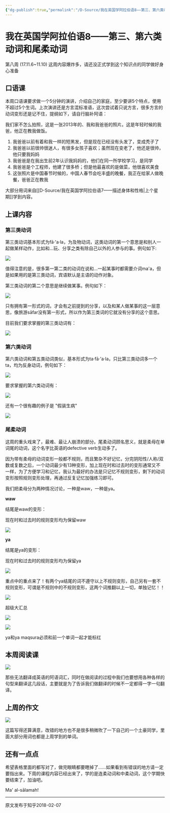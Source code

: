 ```yaml
---
{"dg-publish":true,"permalink":"/D-Source/我在英国学阿拉伯语8——第三、第六类动词和尾柔动词/","created":"2024-01-28T21:58:03.680+08:00"}
---
```


# 我在英国学阿拉伯语8——第三、第六类动词和尾柔动词
第八周 (17.11.6~11.10) 这周内容爆炸多，请还没正式学到这个知识点的同学做好身心准备

## 口语课

本周口语课要求做一个5分钟的演讲，介绍自己的家庭，至少要讲5个特点，使用不超过5个生词。上次演讲还是方言混标准语，这次尝试着只说方言，很多方言的动词变形还是记不住，提纲如下，请自行脑补阿语：

我们家不怎么拍照，这是一张2013年的、我和我爸爸的照片。这是年轻时候的我爸，他正在教我做饭。

1. 我爸爸以前有着和我一样的短黑发，但是现在已经没有头发了，变成秃子了
2. 我爸爸以前很帅很迷人，有很多女孩子喜欢；虽然现在变老了，他还是很帅，他只要我妈妈
3. 我爸爸是在我出生前2年认识我妈妈的，他们在同一所学校学习，是同学
4. 我爸爸是个工程师，他建了很多桥；但是他最喜欢的是做菜，他很喜欢美食
5. 这张照片是中国春节时候的，中国人春节会吃丰盛的晚餐，我正在给家人做晚餐，爸爸正在教我

大部分用词来自[[D-Source/我在英国学阿拉伯语7——描述身体和性格\|上个星期]]学到内容。

  
## 上课内容

### 第三类动词

第三类动词基本形式为fā·'a·la，为及物动词，这类动词的第一个意思是和别人一起做某样动作，比如和...玩、分享之类有除自己以外的人参与的事。例句如下:

![](https://pic1.zhimg.com/80/v2-032f64ac708c6f236ce45c51e66a5404_720w.webp)

值得注意的是，很多第一第二类的动词在说和...一起某事时都需要介词ma'a，但是如果用的是第三类动词，宾语默认是主语的动作对象。

  

第三类动词的第二个意思是继续做某事。例句如下：

![](https://pic1.zhimg.com/80/v2-d58ab70d3a5b22039633c583e85187a8_720w.webp)

  

只有拥有第一形式的词，才会有之前提到的分享，以及和某人做某事的这一层意思，像旅游sāfar没有第一形式，所以作为第三类词的它就没有分享的这个意思。

  

目前我们要求掌握的第三类动词有：

![](https://pic3.zhimg.com/80/v2-c87e20a932e6e8e52035cac0df268806_720w.webp)

  

### 第六类动词

第六类动词和第五类动词类似，基本形式为ta·fā·'a·la，只比第三类动词多一个ta，均为反身动词，例句如下：

![](https://pic2.zhimg.com/80/v2-47a828335b1b97aeb5f6114791f2a441_720w.webp)

要求掌握的第六类动词有：

![](https://pic3.zhimg.com/80/v2-c9381675ffca23a116d2364a530475d2_720w.webp)

还有一个很有趣的例子是 "假装生病"

![](https://pic4.zhimg.com/80/v2-acbe1f3480fcf7b2a764188505c7381f_720w.webp)

  

### 尾柔动词

这周的重头戏来了，最难、最让人崩溃的部分。尾柔动词顾名思义，就是柔母在单词尾的动词，这个名字比英语的defective verb生动多了。

  

因为带有柔母的动词变形一般都不规则，而且繁杂不好记忆，分完阴阳性/人称/双数或复数之后，一个动词最少有13种变形，加上现在时和过去时的变形通常又不一样，为了方便学习和记忆，我认为最好的办法是只记忆不规则变形，剩下的动词变形按照规则变形处理，再通过反复记忆加强练习即可。

  

我们把柔母分为两种情况讨论，一种是waw，一种是ya。

  

**waw**

结尾是waw的变形：

现在时和过去时的规则变形均为保留waw

![](https://pic1.zhimg.com/80/v2-154c116ad2cb9e26185bda93bee13c60_720w.webp)

**ya**

结尾是ya的变形：

现在时和过去时的规则变形均为保留ya

![](https://pic4.zhimg.com/80/v2-83f7c00860e1af4c053b7ff93444bdbb_720w.webp)

重点中的重点来了！有两个ya结尾的词不遵守以上不规则变形，自己另有一套不规则变形，可谓是不规则中的不规则变形，这两个词推翻以上一切，单独记忆！！

![](https://pic4.zhimg.com/80/v2-ea3c09b0e6c942f4099998acb3aecc37_720w.webp)

超级大汇总

![](https://pic1.zhimg.com/80/v2-0146997d8c4d0cb0d2427c15f0d1eaa0_720w.webp)

![](https://pic3.zhimg.com/80/v2-0fc2e15b81a071a75099bfb3273e5e16_720w.webp)

ya和ya maqsura必须和前一个单词一起才能标红

## 本周阅读课

![](https://pic3.zhimg.com/80/v2-ded0f25c4ca9bc0e938128cb33cafd2e_720w.webp)

那些无法翻译成英语的阿语词汇，同时在做阅读的过程中我们也要想用各种各样的句型来翻译这几段话，主要就是为了告诉我们做翻译的时候不一定都得一字一句翻译。

  

## 上周的作文

![](https://pic4.zhimg.com/80/v2-c91ce9be79b6ac043acdf0ff65ba7573_720w.webp)

这篇写得还算满意，改错的地方也不是很多稍微吹了一下自己的一个土豪同学，里面大部分用词也都是上周学到的单词。

  
## 还有一点点

希望表格里面的都写对了，做完眼睛都要瞎掉了……如果看到有错误的地方请一定要指出来。下周的课程内容已经出来了，学的是连柔动词和中柔动词，这个学期快要结束了，加油吧。

  

Ma' al-sālamah!

---
原文发布于知乎2018-02-07